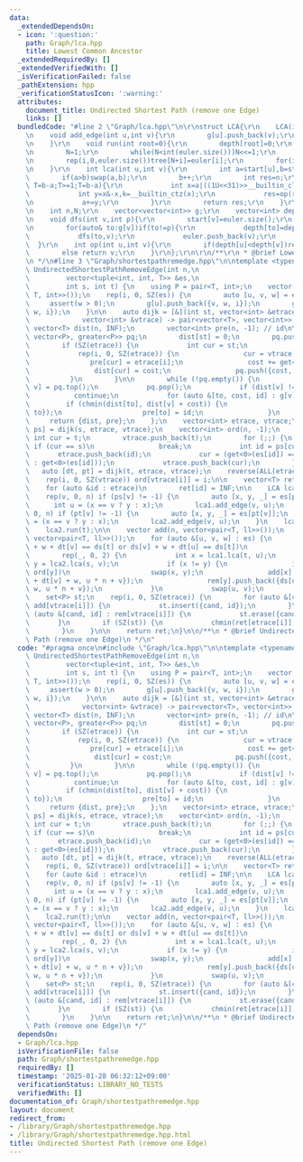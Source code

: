 ```yaml
---
data:
  _extendedDependsOn:
  - icon: ':question:'
    path: Graph/lca.hpp
    title: Lowest Common Ancestor
  _extendedRequiredBy: []
  _extendedVerifiedWith: []
  _isVerificationFailed: false
  _pathExtension: hpp
  _verificationStatusIcon: ':warning:'
  attributes:
    document_title: Undirected Shortest Path (remove one Edge)
    links: []
  bundledCode: "#line 2 \"Graph/lca.hpp\"\n\r\nstruct LCA{\r\n    LCA(int _n=0):n(_n),g(_n),depth(_n+1,inf),start(_n){}\r\
    \n    void add_edge(int u,int v){\r\n        g[u].push_back(v);\r\n        g[v].push_back(u);\r\
    \n    }\r\n    void run(int root=0){\r\n        depth[root]=0;\r\n        dfs(root,-1);\r\
    \n        N=1;\r\n        while(N<int(euler.size()))N<<=1;\r\n        tree.resize(N*2,n);\r\
    \n        rep(i,0,euler.size())tree[N+i]=euler[i];\r\n        for(int i=N-1;i>0;i--)tree[i]=op(tree[i*2],tree[i*2+1]);\r\
    \n    }\r\n    int lca(int u,int v){\r\n        int a=start[u],b=start[v];\r\n\
    \        if(a>b)swap(a,b);\r\n        b++;\r\n        int res=n;\r\n        for(int\
    \ T=b-a;T>=1;T=b-a){\r\n            int x=a|((1U<<31)>>__builtin_clz(T));\r\n\
    \            int y=x&-x,k=__builtin_ctz(x);\r\n            res=op(res,tree[(N|a)>>k]);\r\
    \n            a+=y;\r\n        }\r\n        return res;\r\n    }\r\nprivate:\r\
    \n    int n,N;\r\n    vector<vector<int>> g;\r\n    vector<int> depth,start,euler,tree;\r\
    \n    void dfs(int v,int p){\r\n        start[v]=euler.size();\r\n        euler.push_back(v);\r\
    \n        for(auto& to:g[v])if(to!=p){\r\n            depth[to]=depth[v]+1;\r\n\
    \            dfs(to,v);\r\n            euler.push_back(v);\r\n        }\r\n  \
    \  }\r\n    int op(int u,int v){\r\n        if(depth[u]<depth[v])return u;\r\n\
    \        else return v;\r\n    }\r\n};\r\n\r\n/**\r\n * @brief Lowest Common Ancestor\r\
    \n */\n#line 3 \"Graph/shortestpathremedge.hpp\"\n\ntemplate <typename T>\nvector<T>\
    \ UndirectedShortestPathRemoveEdge(int n,\n                                  \
    \         vector<tuple<int, int, T>> &es,\n                                  \
    \         int s, int t) {\n    using P = pair<T, int>;\n    vector g(n, vector<tuple<int,\
    \ T, int>>());\n    rep(i, 0, SZ(es)) {\n        auto [u, v, w] = es[i];\n   \
    \     assert(w > 0);\n        g[u].push_back({v, w, i});\n        g[v].push_back({u,\
    \ w, i});\n    }\n\n    auto dijk = [&](int st, vector<int> &etrace,\n       \
    \             vector<int> &vtrace) -> pair<vector<T>, vector<int>> {\n       \
    \ vector<T> dist(n, INF);\n        vector<int> pre(n, -1); // id\n\n        priority_queue<P,\
    \ vector<P>, greater<P>> pq;\n        dist[st] = 0;\n        pq.push({0, st});\n\
    \        if (SZ(etrace)) {\n            int cur = st;\n            T cost = 0;\n\
    \            rep(i, 0, SZ(etrace)) {\n                cur = vtrace[i + 1];\n \
    \               pre[cur] = etrace[i];\n                cost += get<2>(es[etrace[i]]);\n\
    \                dist[cur] = cost;\n                pq.push({cost, cur});\n  \
    \          }\n        }\n\n        while (!pq.empty()) {\n            auto [d,\
    \ v] = pq.top();\n            pq.pop();\n            if (dist[v] != d)\n     \
    \           continue;\n            for (auto &[to, cost, id] : g[v])\n       \
    \         if (chmin(dist[to], dist[v] + cost)) {\n                    pq.push({dist[to],\
    \ to});\n                    pre[to] = id;\n                }\n        }\n   \
    \     return {dist, pre};\n    };\n    vector<int> etrace, vtrace;\n    auto [ds,\
    \ ps] = dijk(s, etrace, vtrace);\n    vector<int> ord(n, -1);\n    {\n       \
    \ int cur = t;\n        vtrace.push_back(t);\n        for (;;) {\n           \
    \ if (cur == s)\n                break;\n            int id = ps[cur];\n     \
    \       etrace.push_back(id);\n            cur = (get<0>(es[id]) == cur ? get<1>(es[id])\
    \ : get<0>(es[id]));\n            vtrace.push_back(cur);\n        }\n    }\n \
    \   auto [dt, pt] = dijk(t, etrace, vtrace);\n    reverse(ALL(etrace));\n    reverse(ALL(vtrace));\n\
    \    rep(i, 0, SZ(vtrace)) ord[vtrace[i]] = i;\n\n    vector<T> ret(SZ(es), ds[t]);\n\
    \    for (auto &id : etrace)\n        ret[id] = INF;\n\n    LCA lca1(n), lca2(n);\n\
    \    rep(v, 0, n) if (ps[v] != -1) {\n        auto [x, y, _] = es[ps[v]];\n  \
    \      int u = (x == v ? y : x);\n        lca1.add_edge(v, u);\n    }\n    rep(v,\
    \ 0, n) if (pt[v] != -1) {\n        auto [x, y, _] = es[pt[v]];\n        int u\
    \ = (x == v ? y : x);\n        lca2.add_edge(v, u);\n    }\n    lca1.run(s);\n\
    \    lca2.run(t);\n\n    vector add(n, vector<pair<T, ll>>());\n    vector rem(n,\
    \ vector<pair<T, ll>>());\n    for (auto &[u, v, w] : es) {\n        if (ds[u]\
    \ + w + dt[v] == ds[t] or ds[v] + w + dt[u] == ds[t])\n            continue;\n\
    \        rep(_, 0, 2) {\n            int x = lca1.lca(t, u);\n            int\
    \ y = lca2.lca(s, v);\n            if (x != y) {\n                if (ord[x] >\
    \ ord[y])\n                    swap(x, y);\n                add[x].push_back({ds[u]\
    \ + dt[v] + w, u * n + v});\n                rem[y].push_back({ds[u] + dt[v] +\
    \ w, u * n + v});\n            }\n            swap(u, v);\n        }\n    }\n\
    \    set<P> st;\n    rep(i, 0, SZ(etrace)) {\n        for (auto &[cand, id] :\
    \ add[vtrace[i]]) {\n            st.insert({cand, id});\n        }\n        for\
    \ (auto &[cand, id] : rem[vtrace[i]]) {\n            st.erase({cand, id});\n \
    \       }\n        if (SZ(st)) {\n            chmin(ret[etrace[i]], (*st.begin()).first);\n\
    \        }\n    }\n\n    return ret;\n}\n\n/**\n * @brief Undirected Shortest\
    \ Path (remove one Edge)\n */\n"
  code: "#pragma once\n#include \"Graph/lca.hpp\"\n\ntemplate <typename T>\nvector<T>\
    \ UndirectedShortestPathRemoveEdge(int n,\n                                  \
    \         vector<tuple<int, int, T>> &es,\n                                  \
    \         int s, int t) {\n    using P = pair<T, int>;\n    vector g(n, vector<tuple<int,\
    \ T, int>>());\n    rep(i, 0, SZ(es)) {\n        auto [u, v, w] = es[i];\n   \
    \     assert(w > 0);\n        g[u].push_back({v, w, i});\n        g[v].push_back({u,\
    \ w, i});\n    }\n\n    auto dijk = [&](int st, vector<int> &etrace,\n       \
    \             vector<int> &vtrace) -> pair<vector<T>, vector<int>> {\n       \
    \ vector<T> dist(n, INF);\n        vector<int> pre(n, -1); // id\n\n        priority_queue<P,\
    \ vector<P>, greater<P>> pq;\n        dist[st] = 0;\n        pq.push({0, st});\n\
    \        if (SZ(etrace)) {\n            int cur = st;\n            T cost = 0;\n\
    \            rep(i, 0, SZ(etrace)) {\n                cur = vtrace[i + 1];\n \
    \               pre[cur] = etrace[i];\n                cost += get<2>(es[etrace[i]]);\n\
    \                dist[cur] = cost;\n                pq.push({cost, cur});\n  \
    \          }\n        }\n\n        while (!pq.empty()) {\n            auto [d,\
    \ v] = pq.top();\n            pq.pop();\n            if (dist[v] != d)\n     \
    \           continue;\n            for (auto &[to, cost, id] : g[v])\n       \
    \         if (chmin(dist[to], dist[v] + cost)) {\n                    pq.push({dist[to],\
    \ to});\n                    pre[to] = id;\n                }\n        }\n   \
    \     return {dist, pre};\n    };\n    vector<int> etrace, vtrace;\n    auto [ds,\
    \ ps] = dijk(s, etrace, vtrace);\n    vector<int> ord(n, -1);\n    {\n       \
    \ int cur = t;\n        vtrace.push_back(t);\n        for (;;) {\n           \
    \ if (cur == s)\n                break;\n            int id = ps[cur];\n     \
    \       etrace.push_back(id);\n            cur = (get<0>(es[id]) == cur ? get<1>(es[id])\
    \ : get<0>(es[id]));\n            vtrace.push_back(cur);\n        }\n    }\n \
    \   auto [dt, pt] = dijk(t, etrace, vtrace);\n    reverse(ALL(etrace));\n    reverse(ALL(vtrace));\n\
    \    rep(i, 0, SZ(vtrace)) ord[vtrace[i]] = i;\n\n    vector<T> ret(SZ(es), ds[t]);\n\
    \    for (auto &id : etrace)\n        ret[id] = INF;\n\n    LCA lca1(n), lca2(n);\n\
    \    rep(v, 0, n) if (ps[v] != -1) {\n        auto [x, y, _] = es[ps[v]];\n  \
    \      int u = (x == v ? y : x);\n        lca1.add_edge(v, u);\n    }\n    rep(v,\
    \ 0, n) if (pt[v] != -1) {\n        auto [x, y, _] = es[pt[v]];\n        int u\
    \ = (x == v ? y : x);\n        lca2.add_edge(v, u);\n    }\n    lca1.run(s);\n\
    \    lca2.run(t);\n\n    vector add(n, vector<pair<T, ll>>());\n    vector rem(n,\
    \ vector<pair<T, ll>>());\n    for (auto &[u, v, w] : es) {\n        if (ds[u]\
    \ + w + dt[v] == ds[t] or ds[v] + w + dt[u] == ds[t])\n            continue;\n\
    \        rep(_, 0, 2) {\n            int x = lca1.lca(t, u);\n            int\
    \ y = lca2.lca(s, v);\n            if (x != y) {\n                if (ord[x] >\
    \ ord[y])\n                    swap(x, y);\n                add[x].push_back({ds[u]\
    \ + dt[v] + w, u * n + v});\n                rem[y].push_back({ds[u] + dt[v] +\
    \ w, u * n + v});\n            }\n            swap(u, v);\n        }\n    }\n\
    \    set<P> st;\n    rep(i, 0, SZ(etrace)) {\n        for (auto &[cand, id] :\
    \ add[vtrace[i]]) {\n            st.insert({cand, id});\n        }\n        for\
    \ (auto &[cand, id] : rem[vtrace[i]]) {\n            st.erase({cand, id});\n \
    \       }\n        if (SZ(st)) {\n            chmin(ret[etrace[i]], (*st.begin()).first);\n\
    \        }\n    }\n\n    return ret;\n}\n\n/**\n * @brief Undirected Shortest\
    \ Path (remove one Edge)\n */"
  dependsOn:
  - Graph/lca.hpp
  isVerificationFile: false
  path: Graph/shortestpathremedge.hpp
  requiredBy: []
  timestamp: '2025-01-28 06:32:12+09:00'
  verificationStatus: LIBRARY_NO_TESTS
  verifiedWith: []
documentation_of: Graph/shortestpathremedge.hpp
layout: document
redirect_from:
- /library/Graph/shortestpathremedge.hpp
- /library/Graph/shortestpathremedge.hpp.html
title: Undirected Shortest Path (remove one Edge)
---
```

